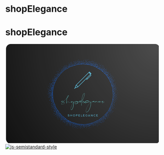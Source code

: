 # shopElegance
# shopElegance
![shopElegance Logo](shopElegance.png) [![js-semistandard-style](https://raw.githubusercontent.com/standard/semistandard/master/badge.svg)](https://github.com/standard/semistandard)